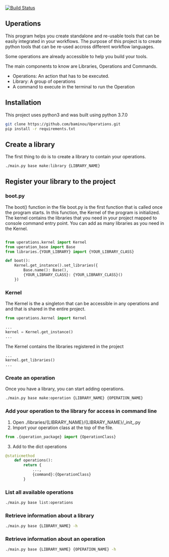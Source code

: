 [![Build Status](https://travis-ci.org/baminou/Uperations.svg?branch=master)](https://travis-ci.org/baminou/Uperations)

## Uperations

This program helps you create standalone and re-usable tools that can be easily integrated in your workflows.
The purpose of this project is to create python tools that can be re-used accross different workflow languages.

Some operations are already accessible to help you build your tools.

The main components to know are Libraries, Operations and Commands.

* Operations: An action that has to be executed.
* Library: A group of operations
* A command to execute in the terminal to run the Operation

## Installation
This project uses python3 and was built using python 3.7.0
```bash
git clone https://github.com/baminou/Uperations.git
pip install -r requirements.txt
```

## Create a library
The first thing to do is to create a library to contain your operations.
```bash
./main.py base make:library {LIBRARY_NAME}
```

## Register your library to the project

### boot.py
The boot() function in the file boot.py is the first function that is called once the
program starts. In this function, the Kernel of the program is initialized. The kernel contains
the libraries that you need in your project mapped to console command entry point. You can
add as many libraries as you need in the Kernel.
```python

from uperations.kernel import Kernel
from uperation_base import Base
from libraries.{YOUR_LIBRARY} import {YOUR_LIBRARY_CLASS}

def boot():
    Kernel.get_instance().set_libraries({
        Base.name(): Base(),
        {YOUR_LIBRARY_CLASS}: {YOUR_LIBRARY_CLASS}()
    })
```

### Kernel
The Kernel is the a singleton that can be accessible in any operations and
and that is shared in the entire project. 
```python
from uperations.kernel import Kernel

...
kernel = Kernel.get_instance()
...
```
The Kernel contains the libraries registered in the project
```python
...
kernel.get_libraries()
...
```

### Create an operation
Once you have a library, you can start adding operations.
```bash
./main.py base make:operation {LIBRARY_NAME} {OPERATION_NAME}
```

### Add your operation to the library for access in command line
1. Open ./libraries/{LIBRARY_NAME}/{LIBRARY_NAME}/\__init__.py
2. Import your operation class at the top of the file.
```python
from .{operation_package} import {OperationClass}
```
3. Add to the dict operations
```python
@staticmethod
    def operations():
        return {
            ...,
            {command}:{OperationClass}
        }

```

### List all available operations
```bash
./main.py base list:operations
```

### Retrieve information about a library
```bash
./main.py base {LIBRARY_NAME} -h
```

### Retrieve information about an operation
```bash
./main.py base {LIBRARY_NAME} {OPERATION_NAME} -h
```
